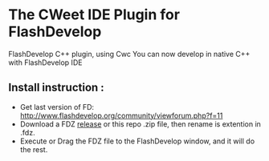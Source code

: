 # The CWeet IDE Plugin for FlashDevelop
FlashDevelop C++ plugin, using Cwc
You can now develop in native C++ with FlashDevelop IDE

## Install instruction :

* Get last version of FD: http://www.flashdevelop.org/community/viewforum.php?f=11
* Download a FDZ [release](https://github.com/Honera/CWide-FD-Plugin/releases) or this repo .zip file, then rename is extention in .fdz.
* Execute or Drag the FDZ file to the FlashDevelop window, and it will do the rest.
